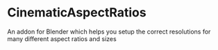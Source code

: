 # CinematicAspectRatios
An addon for Blender which helps you setup the correct resolutions for many different aspect ratios and sizes
